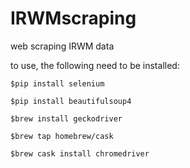 # IRWMscraping
web scraping IRWM data

to use, the following need to be installed:

```
$pip install selenium

$pip install beautifulsoup4

$brew install geckodriver

$brew tap homebrew/cask

$brew cask install chromedriver
```
